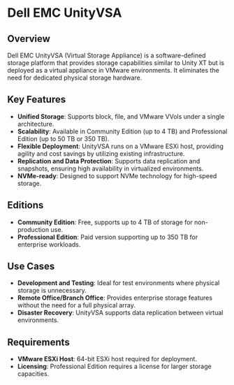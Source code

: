 # Dell EMC UnityVSA

## Overview
Dell EMC UnityVSA (Virtual Storage Appliance) is a software-defined storage platform that provides storage capabilities similar to Unity XT but is deployed as a virtual appliance in VMware environments. It eliminates the need for dedicated physical storage hardware.

## Key Features
- **Unified Storage**: Supports block, file, and VMware VVols under a single architecture.
- **Scalability**: Available in Community Edition (up to 4 TB) and Professional Edition (up to 50 TB or 350 TB).
- **Flexible Deployment**: UnityVSA runs on a VMware ESXi host, providing agility and cost savings by utilizing existing infrastructure.
- **Replication and Data Protection**: Supports data replication and snapshots, ensuring high availability in virtualized environments.
- **NVMe-ready**: Designed to support NVMe technology for high-speed storage.

## Editions
- **Community Edition**: Free, supports up to 4 TB of storage for non-production use.
- **Professional Edition**: Paid version supporting up to 350 TB for enterprise workloads.

## Use Cases
- **Development and Testing**: Ideal for test environments where physical storage is unnecessary.
- **Remote Office/Branch Office**: Provides enterprise storage features without the need for a full physical array.
- **Disaster Recovery**: UnityVSA supports data replication between virtual environments.

## Requirements
- **VMware ESXi Host**: 64-bit ESXi host required for deployment.
- **Licensing**: Professional Edition requires a license for larger storage capacities.

